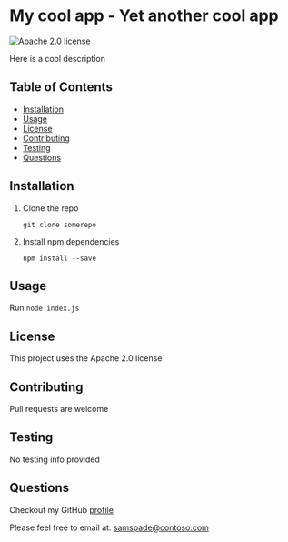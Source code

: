# My cool app - Yet another cool app
[![Apache 2.0 license](https://img.shields.io/badge/License-Apache-blue.svg)](https://www.apache.org/licenses/LICENSE-2.0)

Here is a cool description

## Table of Contents
* [Installation](#installation)
* [Usage](#usage)
* [License](#license)
* [Contributing](#contributing)
* [Testing](#testing)
* [Questions](#questions)

## Installation
1. Clone the repo

   ```
   git clone somerepo
   ```

2. Install npm dependencies

   ```
   npm install --save
   ```


## Usage
Run `node index.js`
## License
This project uses the Apache 2.0 license
## Contributing
Pull requests are welcome
## Testing
No testing info provided


## Questions
Checkout my GitHub [profile](https://github.com/samspade)

Please feel free to email at: <samspade@contoso.com>

